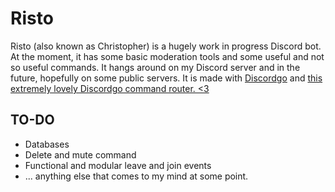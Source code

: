 # Risto

Risto (also known as Christopher) is a hugely work in progress Discord bot. At the moment, it has some basic moderation tools and some useful and not so useful commands.
It hangs around on my Discord server and in the future, hopefully on some public servers. It is made with [Discordgo](https://github.com/bwmarrin/discordgo) and [this extremely lovely Discordgo command router. <3](https://github.com/lus/dgc)

## TO-DO
- Databases
- Delete and mute command
- Functional and modular leave and join events
- ... anything else that comes to my mind at some point.
